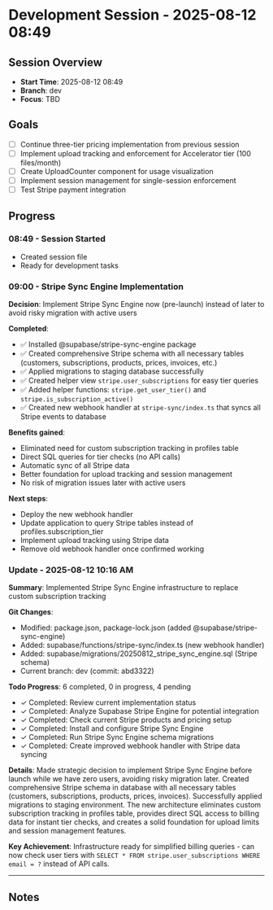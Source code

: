 # Development Session - 2025-08-12 08:49

## Session Overview
- **Start Time**: 2025-08-12 08:49
- **Branch**: dev
- **Focus**: TBD

## Goals
- [ ] Continue three-tier pricing implementation from previous session
- [ ] Implement upload tracking and enforcement for Accelerator tier (100 files/month)
- [ ] Create UploadCounter component for usage visualization
- [ ] Implement session management for single-session enforcement
- [ ] Test Stripe payment integration

## Progress

### 08:49 - Session Started
- Created session file
- Ready for development tasks

### 09:00 - Stripe Sync Engine Implementation
**Decision**: Implement Stripe Sync Engine now (pre-launch) instead of later to avoid risky migration with active users

**Completed**:
- ✅ Installed @supabase/stripe-sync-engine package
- ✅ Created comprehensive Stripe schema with all necessary tables (customers, subscriptions, products, prices, invoices, etc.)
- ✅ Applied migrations to staging database successfully
- ✅ Created helper view `stripe.user_subscriptions` for easy tier queries
- ✅ Added helper functions: `stripe.get_user_tier()` and `stripe.is_subscription_active()`
- ✅ Created new webhook handler at `stripe-sync/index.ts` that syncs all Stripe events to database

**Benefits gained**:
- Eliminated need for custom subscription tracking in profiles table
- Direct SQL queries for tier checks (no API calls)
- Automatic sync of all Stripe data
- Better foundation for upload tracking and session management
- No risk of migration issues later with active users

**Next steps**:
- Deploy the new webhook handler
- Update application to query Stripe tables instead of profiles.subscription_tier
- Implement upload tracking using Stripe data
- Remove old webhook handler once confirmed working

### Update - 2025-08-12 10:16 AM

**Summary**: Implemented Stripe Sync Engine infrastructure to replace custom subscription tracking

**Git Changes**:
- Modified: package.json, package-lock.json (added @supabase/stripe-sync-engine)
- Added: supabase/functions/stripe-sync/index.ts (new webhook handler)
- Added: supabase/migrations/20250812_stripe_sync_engine.sql (Stripe schema)
- Current branch: dev (commit: abd3322)

**Todo Progress**: 6 completed, 0 in progress, 4 pending
- ✓ Completed: Review current implementation status
- ✓ Completed: Analyze Supabase Stripe Engine for potential integration
- ✓ Completed: Check current Stripe products and pricing setup
- ✓ Completed: Install and configure Stripe Sync Engine
- ✓ Completed: Run Stripe Sync Engine schema migrations
- ✓ Completed: Create improved webhook handler with Stripe data syncing

**Details**: 
Made strategic decision to implement Stripe Sync Engine before launch while we have zero users, avoiding risky migration later. Created comprehensive Stripe schema in database with all necessary tables (customers, subscriptions, products, prices, invoices). Successfully applied migrations to staging environment. The new architecture eliminates custom subscription tracking in profiles table, provides direct SQL access to billing data for instant tier checks, and creates a solid foundation for upload limits and session management features.

**Key Achievement**: Infrastructure ready for simplified billing queries - can now check user tiers with `SELECT * FROM stripe.user_subscriptions WHERE email = ?` instead of API calls.

---

## Notes

